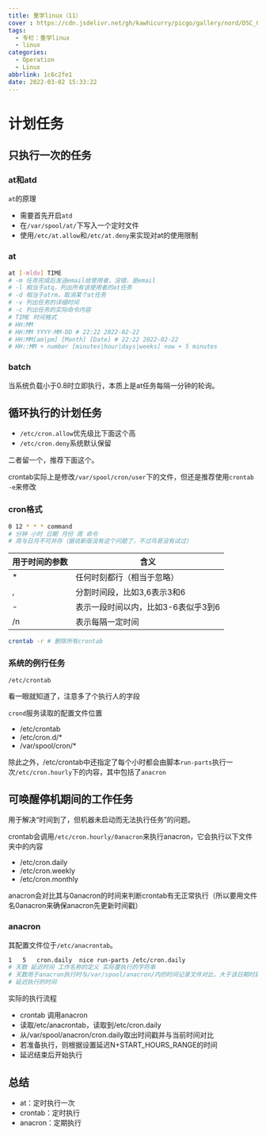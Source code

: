 ```yaml
---
title: 重学linux（11）
cover : https://cdn.jsdelivr.net/gh/kawhicurry/picgo/gallery/nord/DSC_0004.JPG
tags:
  - 专栏：重学linux
  - linux
categories:
  - Operation
  - Linux
abbrlink: 1c6c2fe1
date: 2022-03-02 15:33:22
---
```


# 计划任务

## 只执行一次的任务

### at和atd

`at`的原理

- 需要首先开启`atd`
- 在`/var/spool/at/`下写入一个定时文件
- 使用`/etc/at.allow`和`/etc/at.deny`来实现对at的使用限制

### at

```bash
at [-mldv] TIME
# -m 任务完成后发送email给使用者，没错，是email
# -l 相当于atq，列出所有该使用者的at任务
# -d 相当于atrm，取消某个at任务
# -v 列出任务的详细时间
# -c 列出任务的实际命令内容
# TIME 时间格式
# HH:MM
# HH:MM YYYY-MM-DD # 22:22 2022-02-22
# HH:MM[am|pm] [Month] [Date] # 22:22 2022-02-22
# HH::MM + number [minutes|hour|days|weeks] now + 5 minutes
```

### batch

当系统负载小于0.8时立即执行，本质上是at任务每隔一分钟的轮询。

## 循环执行的计划任务

- `/etc/cron.allow`优先级比下面这个高
- `/etc/cron.deny`系统默认保留

二者留一个，推荐下面这个。

crontab实际上是修改`/var/spool/cron/user`下的文件，但还是推荐使用`crontab -e`来修改

### cron格式

```bash
0 12 * * * command
# 分钟 小时 日期 月份 周 命令
# 周与日月不可并存（据说新版没有这个问题了，不过鸟哥没有试过）
```

| 用于时间的参数 | 含义                                |
| -------------- | ----------------------------------- |
| *              | 任何时刻都行（相当于忽略）          |
| ,              | 分割时间段，比如3,6表示3和6         |
| -              | 表示一段时间以内，比如3-6表似乎3到6 |
| /n             | 表示每隔一定时间                    |

```bash
crontab -r # 删除所有crontab
```

### 系统的例行任务

`/etc/crontab`

看一眼就知道了，注意多了个执行人的字段

`crond`服务读取的配置文件位置

- /etc/crontab
- /etc/cron.d/*
- /var/spool/cron/*

除此之外，/etc/crontab中还指定了每个小时都会由脚本`run-parts`执行一次`/etc/cron.hourly`下的内容，其中包括了`anacron`

## 可唤醒停机期间的工作任务

用于解决“时间到了，但机器未启动而无法执行任务”的问题。

crontab会调用`/etc/cron.hourly/0anacron`来执行anacron，它会执行以下文件夹中的内容

- /etc/cron.daily
- /etc/cron.weekly
- /etc/cron.monthly

anacron会对比其与0anacron的时间来判断crontab有无正常执行（所以要用文件名0anacron来确保anacron先更新时间戳）

### anacron

其配置文件位于`/etc/anacrontab`。

```bash
1	5	cron.daily	nice run-parts /etc/cron.daily
# 天数 延迟时间 工作名称的定义 实际要执行的字符串
# 天数用于anacron执行时与/var/spool/anacron/内的时间记录文件对比，大于该日期时就执行
# 延迟执行的时间
```

实际的执行流程

- crontab 调用anacron
- 读取/etc/anacrontab，读取到/etc/cron.daily
- 从/var/spool/anacron/cron.daily取出时间戳并与当前时间对比
- 若准备执行，则根据设置延迟N+START_HOURS_RANGE的时间
- 延迟结束后开始执行

## 总结

- at：定时执行一次
- crontab：定时执行
- anacron：定期执行
